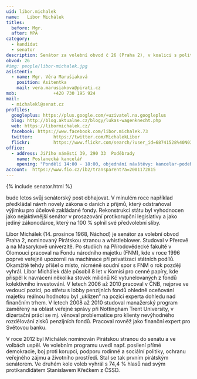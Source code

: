 ```yaml
---
uid: libor.michalek
name:   Libor Michálek 
titles:
  before: Mgr.
  after: MPA
category:
  - kandidat
  - senator
description: Senátor za volební obvod č 26 (Praha 2), v koalici s politickým hnutím VIZE
obvod: 26
#img: people/libor-michalek.jpg 
asistenti:
  - name: Mgr. Věra Marušiaková
    position: Asitentka
    mail: vera.marusiakova@pirati.cz
mob:			  +420 730 195 924
mail:
  - michalekl@senat.cz
profiles:
  googleplus: https://plus.google.com/+uzivatel.na.googleplus
  blog: http://blog.aktualne.cz/blogy/lukas-wagenknecht.php
  web: https://libormichalek.cz/
  facebook: https://www.facebook.com/libor.michalek.73
  twitter: 		  https://twitter.com/MichalekLibor
  flickr:		  https://www.flickr.com/search/?user_id=68741528%40N03&sort=date-taken-desc&view_all=1&text=libor%20mich%C3%A1lek
office:
  - address: Jiřího náměstí 39, 290 33  Poděbrady
    name: Poslanecká kancelář
    opening: "Pondělí 14:00 - 18:00, objednání návštěvy: kancelar-podebrady@pirati.cz nebo 778 111 462. Dne 18. 6. je z pracovních důvodů kancelář mimo provoz."
account:  https://www.fio.cz/ib2/transparent?a=2001172815 
---
```


{% include senator.html %} 

bude letos svůj senátorský post obhajovat. V minulém roce například předkládal návrh novely zákona o daních z příjmů, který odstraňoval výjimku pro účelově zakládané fondy. Rekonstrukcí státu byl vyhodnocen jako nejaktivnější senátor v prosazování protikorupční legislativy a jako jediný zákonodárce, který na 100 % splnil své předvolební sliby.

Libor Michálek (14. prosince 1968, Náchod) je senátor za volební obvod Praha 2, nominovaný Pirátskou stranou a whistleblower. Studoval v Přerově a na Masarykově univerzitě. Po studiích na Přírodovědecké fakultě v Olomouci pracoval na Fondu národního majetku (FNM), kde v roce 1996 poprvé veřejně upozornil na machinace při privatizaci státních podílů. Okamžitě tehdy přišel o místo, nicméně soudní spor s FNM o rok později vyhrál. Libor Michálek dále působil 8 let v Komisi pro cenné papíry, kde přispěl k navrácení několika stovek miliónů Kč vytunelovaných z fondů kolektivního investování. V letech 2006 až 2010 pracoval v ČNB, nejprve ve vedoucí pozici, po střetu s lobby penzijních fondů ohledně oceňování majetku reálnou hodnotou byl „uklizen“ na pozici experta dohledu nad finančním trhem. V letech 2008 až 2010 studoval manažerský program zaměřený na oblast veřejné správy při Nottingham Trent University, v dizertační práci se mj. věnoval problematice pro klienty nevýhodného rozdělování zisků penzijních fondů. Pracoval rovněž jako finanční expert pro Světovou banku.

V roce 2012 byl Michálek nominován Pirátskou stranou do senátu a ve volbách uspěl. Ve volebním programu uvedl např. posílení přímé demokracie, boj proti korupci, podporu rodinné a sociální politiky, ochranu veřejného zájmu a životního prostředí. Stal se tak prvním pirátským senátorem. Ve druhém kole voleb vyhrál s 74,4 % hlasů nad svým protikandidátem Stanislavem Křečkem z ČSSD.
